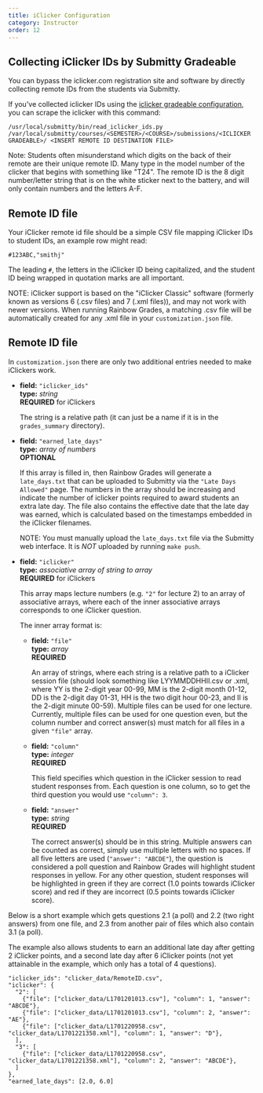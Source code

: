 ```yaml
---
title: iClicker Configuration
category: Instructor
order: 12
---
```



## Collecting iClicker IDs by Submitty Gradeable

You can bypass the iclicker.com registration site and software by
directly collecting remote IDs from the students via Submitty.

If you've collected iclicker IDs using the
[iclicker gradeable configuration](https://github.com/Submitty/Submitty/tree/master/more_autograding_examples/iclicker_upload/config),
you can scrape the iclicker with this command:

```
/usr/local/submitty/bin/read_iclicker_ids.py /var/local/submitty/courses/<SEMESTER>/<COURSE>/submissions/<ICLICKER GRADEABLE>/ <INSERT REMOTE ID DESTINATION FILE>
```

Note: Students often misunderstand which digits on the back of their
remote are their unique remote ID.  Many type in the model number of
the clicker that begins with something like "T24".  The remote ID is the
8 digit number/letter string that is on the white sticker next to the
battery, and will only contain numbers and the letters A-F.


## Remote ID file

Your iClicker remote id file should be a simple CSV file mapping
iClicker IDs to student IDs, an example row might read:

```
#123ABC,"smithj"
```

The leading ``#``, the letters in the iClicker ID being capitalized, and
the student ID being wrapped in quotation marks are all important.

NOTE: iClicker support is based on the "iClicker Classic" software (formerly known 
as versions 6 (.csv files) and 7 (.xml files)), and may not work with newer versions.
When running Rainbow Grades, a matching .csv file will be automatically created
for any .xml file in your `customization.json` file.


## Remote ID file

In `customization.json` there are only two additional entries needed to
make iClickers work.

* **field:** ``"iclicker_ids"``  
  **type:** _string_  
  **REQUIRED** for iClickers

  The string is a relative path (it can just be a name if it is in the
  `grades_summary` directory).

* **field:** ``"earned_late_days"``  
  **type:** _array of numbers_  
  **OPTIONAL**

  If this array is filled in, then Rainbow Grades will generate a `late_days.txt` 
  that can be uploaded to Submitty via the ``"Late Days Allowed"`` page. The 
  numbers in the array should be increasing and indicate the number of iclicker 
  points required to award students an extra late day. The file also contains the 
  effective date that the late day was earned, which is calculated based on the 
  timestamps embedded in the iClicker filenames.

  NOTE: You must manually upload the `late_days.txt` file via the Submitty web 
  interface. It is *NOT* uploaded by running `make push`.

* **field:** ``"iclicker"``  
  **type:** _associative array of string to array_  
  **REQUIRED** for iClickers

  This array maps lecture numbers (e.g. ``"2"`` for lecture 2) to an array
  of associative arrays, where each of the inner associative arrays corresponds
  to one iClicker question.

  The inner array format is:

  * **field:** ``"file"``  
    **type:** _array_  
    **REQUIRED**

    An array of strings, where each string is a relative path to a iClicker session file 
   (should look something like LYYMMDDHHII.csv or .xml, where YY is the 2-digit year 00-99, 
    MM is the 2-digit month 01-12, DD is the 2-digit day 01-31, HH is the two digit hour 00-23, 
    and II is the 2-digit minute 00-59). Multiple files can be used for one lecture. Currently,
    multiple files can be used for one question even, but the column number and correct answer(s)
    must match for all files in a given ``"file"`` array.

  * **field:** ``"column"``  
    **type:** _integer_  
    **REQUIRED**

    This field specifies which question in the iClicker session to read student responses from.
    Each question is one column, so to get the third question you would use ``"column": 3``.

  * **field:** ``"answer"``  
    **type:** _string_  
    **REQUIRED**

    The correct answer(s) should be in this string. Multiple answers can be counted as correct,
    simply use multiple letters with no spaces. If all five letters are used (``"answer": "ABCDE"``),
    the question is considered a poll question and Rainbow Grades will highlight student responses in
    yellow. For any other question, student responses will be highlighted in green if they are correct
    (1.0 points towards iClicker score) and red if they are incorrect (0.5 points towards iClicker score).

Below is a short example which gets questions 2.1 (a poll) and 2.2 (two right answers) from one file,
and 2.3 from another pair of files which also contain 3.1 (a poll). 

The example also allows students to earn an additional late day after getting 2 iClicker points, 
and a second late day after 6 iClicker points (not yet attainable in the example, which only has a 
total of 4 questions).


```     
"iclicker_ids": "clicker_data/RemoteID.csv",
"iclicker": {
  "2": [
    {"file": ["clicker_data/L1701201013.csv"], "column": 1, "answer": "ABCDE"},
    {"file": ["clicker_data/L1701201013.csv"], "column": 2, "answer": "AE"},
    {"file": ["clicker_data/L1701220958.csv", "clicker_data/L1701221358.xml"], "column": 1, "answer": "D"},
  ],     
  "3": [
    {"file": ["clicker_data/L1701220958.csv", "clicker_data/L1701221358.xml"], "column": 2, "answer": "ABCDE"},           
  ]
},
"earned_late_days": [2.0, 6.0]
```

